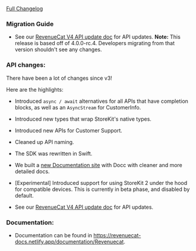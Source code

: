 [Full Changelog](https://github.com/revenuecat/purchases-ios/compare/4.0.0...3.14.1)

### Migration Guide
- See our [RevenueCat V4 API update doc](Documentation.docc/V4_API_Migration_guide.md) for API updates.
**Note:** This release is based off of 4.0.0-rc.4. Developers migrating from that version shouldn't see any changes. 

### API changes:
There have been a lot of changes since v3! 

Here are the highlights: 
- Introduced `async / await` alternatives for all APIs that have completion blocks, as well as an `AsyncStream` for CustomerInfo. 
- Introduced new types that wrap StoreKit's native types. 
- Introduced new APIs for Customer Support. 
- Cleaned up API naming.
- The SDK was rewritten in Swift.
- We built a [new Documentation site](https://revenuecat-docs.netlify.app/documentation/Revenuecat) with Docc with cleaner and more detailed docs. 
- [Experimental] Introduced support for using StoreKit 2 under the hood for compatible devices. This is currently in beta phase, and disabled by default. 
 
- See our [RevenueCat V4 API update doc](Documentation.docc/V4_API_Migration_guide.md) for API updates.

### Documentation: 

- Documentation can be found in https://revenuecat-docs.netlify.app/documentation/Revenuecat. 
